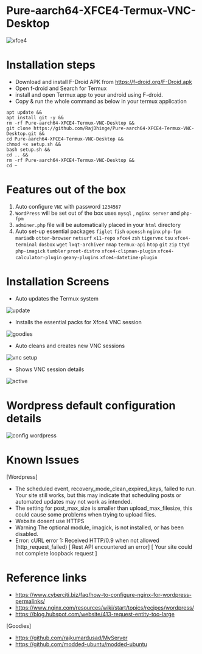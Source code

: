 # Pure-aarch64-XFCE4-Termux-VNC-Desktop

![xfce4](https://user-images.githubusercontent.com/22621881/141480063-3f9cf31e-814f-4a54-8996-fb67d322b324.png)

# Installation steps
* Download and install F-Droid APK from https://f-droid.org/F-Droid.apk
* Open f-droid and Search for Termux
* install and open Termux app to your android using F-droid.
* Copy & run the whole command as below in your termux application

```
apt update && 
apt install git -y && 
rm -rf Pure-aarch64-XFCE4-Termux-VNC-Desktop &&
git clone https://github.com/RajDhinge/Pure-aarch64-XFCE4-Termux-VNC-Desktop.git && 
cd Pure-aarch64-XFCE4-Termux-VNC-Desktop && 
chmod +x setup.sh && 
bash setup.sh &&
cd .. &&
rm -rf Pure-aarch64-XFCE4-Termux-VNC-Desktop &&
cd ~
```

# Features out of the box

1. Auto configure `VNC` with password `1234567`
2. `WordPress` will be set out of the box uses `mysql` , `nginx server` and `php-fpm`
3. `adminer.php` file will be automatically placed in your `html` directory
4. Auto set-up essential packages
    `figlet`
    `fish`
    `openssh` 
    `nginx` 
    `php-fpm` 
    `mariadb` 
    `otter-browser`
    `netsurf`
    `x11-repo` 
    `xfce4` 
    `zsh` 
    `tigervnc` 
    `tsu` 
    `xfce4-terminal` 
    `dosbox` 
    `wget` 
    `lxqt-archiver` 
    `nmap` 
    `termux-api` 
    `htop` 
    `git` 
    `zip` 
    `ttyd`
    `php-imagick`
    `tumbler`
    `proot-distro`
    `xfce4-clipman-plugin`
    `xfce4-calculator-plugin`
    `geany-plugins`
    `xfce4-datetime-plugin`

# Installation Screens

* Auto updates the Termux system

![update](https://user-images.githubusercontent.com/22621881/141097338-f5e44225-7a86-42d6-8e62-d08a5d646bfd.png)

* Installs the essential packs for Xfce4 VNC session

![goodies](https://user-images.githubusercontent.com/22621881/141097310-4bc727ed-a3a0-41ad-8ae5-308687f433fb.png)

* Auto cleans and creates new VNC sessions

![vnc setup](https://user-images.githubusercontent.com/22621881/141097352-50d5d85a-4643-47fa-88e8-c5c84ddbcd72.png)

* Shows VNC session details 

![active](https://user-images.githubusercontent.com/22621881/141125051-a3d9481c-dc36-423c-b867-a99274b97e64.png)

# Wordpress default configuration details

![config wordpress](https://user-images.githubusercontent.com/22621881/141437902-4950ba6c-2246-49a4-98df-b939bfd82d60.png)


# Known Issues

[Wordpress]

* The scheduled event, recovery_mode_clean_expired_keys, failed to run. Your site still works, but this may indicate that scheduling posts or automated updates may not work as intended.
* The setting for post_max_size is smaller than upload_max_filesize, this could cause some problems when trying to upload files.
* Website dosent use HTTPS
* Warning The optional module, imagick, is not installed, or has been disabled.
* Error: cURL error 1: Received HTTP/0.9 when not allowed (http_request_failed)
  [ Rest API encountered an error]
  [ Your site could not complete loopback request ]

# Reference links

* https://www.cyberciti.biz/faq/how-to-configure-nginx-for-wordpress-permalinks/
* https://www.nginx.com/resources/wiki/start/topics/recipes/wordpress/
* https://blog.hubspot.com/website/413-request-entity-too-large

[Goodies]

* https://github.com/rajkumardusad/MyServer
* https://github.com/modded-ubuntu/modded-ubuntu

